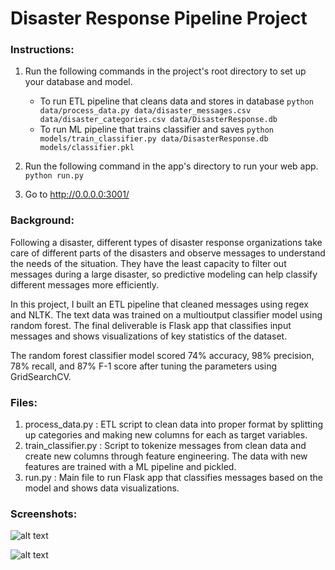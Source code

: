 # Disaster Response Pipeline Project

### Instructions:
1. Run the following commands in the project's root directory to set up your database and model.

    - To run ETL pipeline that cleans data and stores in database
        `python data/process_data.py data/disaster_messages.csv data/disaster_categories.csv data/DisasterResponse.db`
    - To run ML pipeline that trains classifier and saves
        `python models/train_classifier.py data/DisasterResponse.db models/classifier.pkl`

2. Run the following command in the app's directory to run your web app.
    `python run.py`

3. Go to http://0.0.0.0:3001/

### Background:
Following a disaster, different types of disaster response organizations take care of different parts of the disasters and observe messages to understand the needs of the situation. They have the least capacity to filter out messages during a large disaster, so predictive modeling can help classify different messages more efficiently.

In this project, I built an ETL pipeline that cleaned messages using regex and NLTK. The text data was trained on a multioutput classifier model using random forest. The final deliverable is Flask app that classifies input messages and shows visualizations of key statistics of the dataset.

The random forest classifier model scored 74% accuracy, 98% precision, 78% recall, and 87% F-1 score after tuning the parameters using GridSearchCV.

### Files:
1. process_data.py : ETL script to clean data into proper format by splitting up categories and making new columns for each as target variables.
2. train_classifier.py : Script to tokenize messages from clean data and create new columns through feature engineering. The data with new features are trained with a ML pipeline and pickled.
3. run.py : Main file to run Flask app that classifies messages based on the model and shows data visualizations.

### Screenshots:

![alt text](https://raw.githubusercontent.com/porvakanti/disaster_response_classification/images/1.PNG)

![alt text](https://raw.githubusercontent.com/porvakanti/disaster_response_classification/images/2.PNG)
